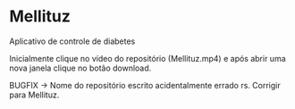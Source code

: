# Mellituz
Aplicativo de controle de diabetes

Inicialmente clique no vídeo do repositório (Mellituz.mp4) e após abrir uma nova janela clique no botão download.


BUGFIX -> Nome do repositório escrito acidentalmente errado rs. Corrigir para Mellituz.
